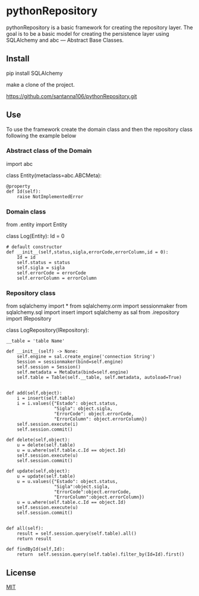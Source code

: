 # pythonRepository

pythonRepository is a basic framework for creating the repository layer. The goal is to be a basic model for creating the persistence layer using SQLAlchemy and abc — Abstract Base Classes.

## Install

pip install SQLAlchemy


make a clone of the project.

https://github.com/santanna106/pythonRepository.git

## Use

To use the framework create the domain class and then the repository class following the example below

### Abstract class of the Domain 

import abc

class Entity(metaclass=abc.ABCMeta):

    @property
    def Id(self):
        raise NotImplementedError
        



### Domain class

from .entity import Entity

class Log(Entity):
    Id = 0

    # default constructor
    def __init__(self,status,sigla,errorCode,errorColumn,id = 0):
        Id = id
        self.status = status
        self.sigla = sigla
        self.errorCode = errorCode
        self.errorColumn = errorColumn
        
        
### Repository class   

from sqlalchemy import *
from sqlalchemy.orm import sessionmaker
from sqlalchemy.sql import insert
import sqlalchemy as sal
from .irepository import IRepository

class LogRepository(IRepository):

    __table = 'table Name'

    def __init__(self) -> None:
        self.engine = sal.create_engine('connection String')
        Session = sessionmaker(bind=self.engine)
        self.session = Session()
        self.metadata = MetaData(bind=self.engine)
        self.table = Table(self.__table, self.metadata, autoload=True)


    def add(self,object):
        i = insert(self.table)
        i = i.values({"Estado": object.status,
                      "Sigla": object.sigla,
                      "ErrorCode": object.errorCode,
                      "ErrorColumn": object.errorColumn})
        self.session.execute(i)
        self.session.commit()

    def delete(self,object):
        u = delete(self.table)
        u = u.where(self.table.c.Id == object.Id)
        self.session.execute(u)
        self.session.commit()

    def update(self,object):
        u = update(self.table)
        u = u.values({"Estado": object.status,
                      "Sigla":object.sigla,
                      "ErrorCode":object.errorCode,
                      "ErrorColumn":object.errorColumn})
        u = u.where(self.table.c.Id == object.Id)
        self.session.execute(u)
        self.session.commit()


    def all(self):
        result = self.session.query(self.table).all()
        return result

    def findById(self,Id):
        return  self.session.query(self.table).filter_by(Id=Id).first()







## License
[MIT](https://choosealicense.com/licenses/mit/)


